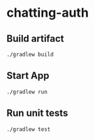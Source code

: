 # chatting-auth

## Build artifact
``
./gradlew build
``

## Start App
``
./gradlew run
``

## Run unit tests
``
./gradlew test
``
